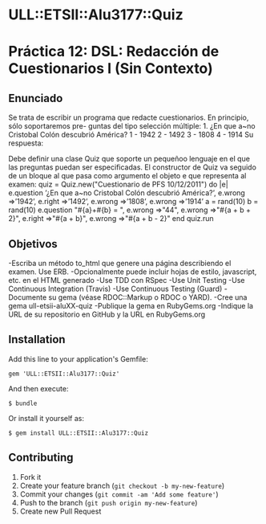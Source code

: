 # ULL::ETSII::Alu3177::Quiz

# Práctica 12: DSL: Redacción de Cuestionarios I (Sin Contexto)

## Enunciado
Se trata de escribir un programa que redacte cuestionarios. En principio, sólo soportaremos pre-
guntas del tipo selección múltiple:
    1. ¿En que a~no Cristobal Colón descubrió América?
        1 - 1942
        2 - 1492
        3 - 1808
        4 - 1914
    Su respuesta:

Debe definir una clase Quiz que soporte un pequeñoo lenguaje en el que las preguntas puedan ser
especificadas. El constructor de Quiz va seguido de un bloque al que pasa como argumento el objeto
e que representa al examen:
    quiz = Quiz.new("Cuestionario de PFS 10/12/2011") do |e|
        e.question ’¿En que a~no Cristobal Colón descubrió América?’,
        e.wrong =>’1942’,
        e.right =>’1492’,
        e.wrong =>’1808’,
        e.wrong =>’1914’
        a = rand(10)
        b = rand(10)
        e.question "#{a}+#{b} = ",
        e.wrong =>"44",
        e.wrong =>"#{a + b + 2}",
        e.right =>"#{a + b}",
        e.wrong =>"#{a + b - 2}"
    end
    quiz.run

## Objetivos
-Escriba un método to_html que genere una página describiendo el examen. Use ERB.
-Opcionalmente puede incluir hojas de estilo, javascript, etc. en el HTML generado
-Use TDD con RSpec
-Use Unit Testing
-Use Continuous Integration (Travis)
-Use Continuous Testing (Guard)
-Documente su gema (véase RDOC::Markup o RDOC o YARD).
-Cree una gema ull-etsii-aluXX-quiz
-Publique la gema en RubyGems.org
-Indique la URL de su repositorio en GitHub y la URL en RubyGems.org

## Installation

Add this line to your application's Gemfile:

    gem 'ULL::ETSII::Alu3177::Quiz'

And then execute:

    $ bundle

Or install it yourself as:

    $ gem install ULL::ETSII::Alu3177::Quiz


## Contributing

1. Fork it
2. Create your feature branch (`git checkout -b my-new-feature`)
3. Commit your changes (`git commit -am 'Add some feature'`)
4. Push to the branch (`git push origin my-new-feature`)
5. Create new Pull Request
